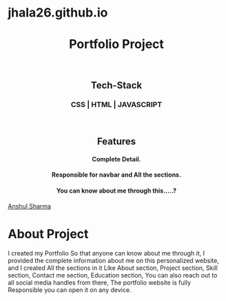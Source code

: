 # jhala26.github.io

<h1 align="center">Portfolio Project</h1>

<br>
<h2 align="center">Tech-Stack</h2>
<h3 align="center">CSS | HTML | JAVASCRIPT</h3>

<br>
<h2 align="center">Features</h2>
<h4 align="center">Complete Detail.</h4>
<h4 align="center">Responsible for navbar and All the sections.</h4>
<h4 align="center">You can know about me through this.....? </h4>
<a href="https://jhala26.github.io/">Anshul Sharma</a>

<br>
<h1>About Project</h1>

<p>I created my Portfolio So that anyone can know about me through it, I provided the complete information about me on this personalized website, and I created All the sections in it Like About section, Project section, Skill section, Contact me section, Education section, You can also reach out to all social media handles from there,
The portfolio website is fully Responsible you can open it on any device.</p>
